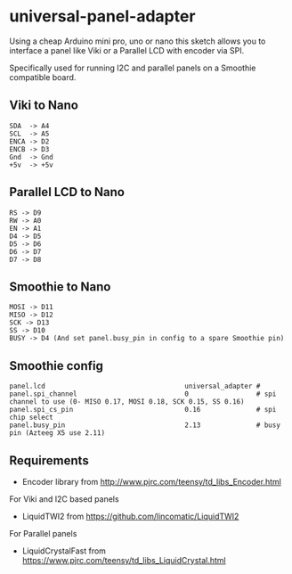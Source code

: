 universal-panel-adapter
=======================

Using a cheap Arduino mini pro, uno or nano this sketch allows you to
interface a panel like Viki or a Parallel LCD with encoder via SPI.

Specifically used for running I2C and parallel panels on a Smoothie compatible board.

Viki to Nano
---------------

	SDA  -> A4
	SCL  -> A5
	ENCA -> D2
	ENCB -> D3
	Gnd  -> Gnd
	+5v  -> +5v

Parallel LCD to Nano
--------------------

	RS -> D9
	RW -> A0
	EN -> A1
	D4 -> D5
	D5 -> D6
	D6 -> D7
	D7 -> D8


Smoothie to Nano
----------------
	MOSI -> D11
	MISO -> D12
	SCK -> D13
	SS -> D10
	BUSY -> D4 (And set panel.busy_pin in config to a spare Smoothie pin)

Smoothie config
---------------

	panel.lcd                                   universal_adapter #
	panel.spi_channel                           0                 # spi channel to use (0- MISO 0.17, MOSI 0.18, SCK 0.15, SS 0.16)
	panel.spi_cs_pin                            0.16              # spi chip select
	panel.busy_pin                              2.13              # busy pin (Azteeg X5 use 2.11)

Requirements
------------

* Encoder library from http://www.pjrc.com/teensy/td_libs_Encoder.html

For Viki and I2C based panels
* LiquidTWI2 from https://github.com/lincomatic/LiquidTWI2

For Parallel panels
* LiquidCrystalFast from https://www.pjrc.com/teensy/td_libs_LiquidCrystal.html



